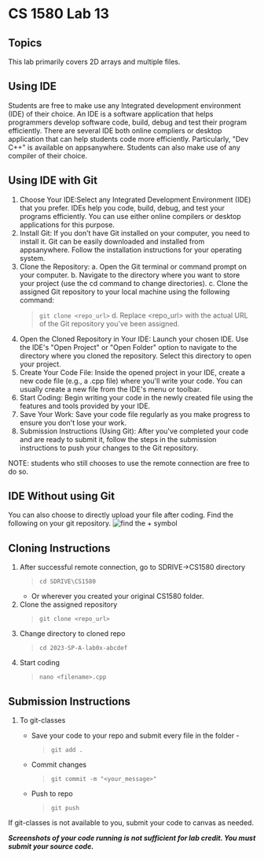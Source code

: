 # CS 1580 Lab 13
## Topics
This lab primarily covers 2D arrays and multiple files.

## Using IDE
Students are free to make use any Integrated development environment (IDE) of their choice. An IDE is a software application that helps programmers develop software code, build, debug and test their program efficiently.
There are several IDE both online compliers or desktop application that can help students code more efficiently. Particularly,  "Dev C++" is available on appsanywhere. Students can also make use of any compiler of their choice. 

## Using IDE with Git
1. Choose Your IDE:Select any Integrated Development Environment (IDE) that you prefer. IDEs help you code, build, debug, and test your programs efficiently. You can use either online compilers or desktop applications for this purpose.
2. Install Git: If you don't have Git installed on your computer, you need to install it. Git can be easily downloaded and installed from appsanywhere. Follow the installation instructions for your operating system.
3. Clone the Repository:
a. Open the Git terminal or command prompt on your computer.
b. Navigate to the directory where you want to store your project (use the cd command to change directories).
c. Clone the assigned Git repository to your local machine using the following command:
   > ``git clone <repo_url>``
d. Replace <repo_url> with the actual URL of the Git repository you've been assigned.
4. Open the Cloned Repository in Your IDE: Launch your chosen IDE. Use the IDE's "Open Project" or "Open Folder" option to navigate to the directory where you cloned the repository. Select this directory to open your project.
5. Create Your Code File: Inside the opened project in your IDE, create a new code file (e.g., a .cpp file) where you'll write your code. You can usually create a new file from the IDE's menu or toolbar.
6. Start Coding: Begin writing your code in the newly created file using the features and tools provided by your IDE.
7. Save Your Work: Save your code file regularly as you make progress to ensure you don't lose your work.
8. Submission Instructions (Using Git): After you've completed your code and are ready to submit it, follow the steps in the submission instructions to push your changes to the Git repository.


NOTE: students who still chooses to use the remote connection are free to do so.

## IDE Without using Git
You can also choose to directly upload your file after coding. Find the following on your git repository.
![find the + symbol](git_file_upload.png)


## Cloning Instructions

1. After successful remote connection, go to SDRIVE->CS1580 directory
   > ``cd SDRIVE\CS1580``
   * Or wherever you created your original CS1580 folder.
2. Clone the assigned repository 
   > ``git clone <repo_url>``
3. Change directory to cloned repo
   > ``cd 2023-SP-A-lab0x-abcdef``
4. Start coding
   > ``nano <filename>.cpp``

## Submission Instructions
1. To git-classes
    - Save your code to your repo and submit every file in the folder - 
  
        > ``git add .``

    - Commit changes

        > ``git commit -m "<your_message>"``

    - Push to repo
  
        > ``git push``

If git-classes is not available to you, submit your code to canvas as needed.

***Screenshots of your code running is not sufficient for lab credit. You must submit your source code.***

